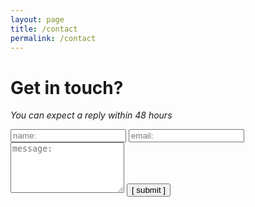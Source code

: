 ```yaml
---
layout: page
title: /contact
permalink: /contact
---
```


# Get in touch?
_You can expect a reply within 48 hours_

<script type="text/javascript">var submitted=false;</script>
<iframe name="hidden_iframe" id="hidden_iframe" style="display:none;" onload="if(submitted) {window.location='/thank-you';}"></iframe>
<form action="{{ site.gf_url }}" method="POST" accept-charset="UTF-8" target="hidden_iframe" onsubmit="submitted=true">
  <input type="text" id="name" name="{{ site.gf_name }}" placeholder="name:" autocomplete="off" required>
  <input type="email" id="email" name="{{ site.gf_email }}" placeholder="email:" autocomplete="off" required>
  <textarea rows="5" id="message" name="{{ site.gf_message }}" placeholder="message:" autocomplete="off"></textarea>
  <input type="text" id="gotcha" name="{{ site.gf_gotcha }}" style="display:none">
  <input type="submit" id="submit" value="[ submit ]">
</form>